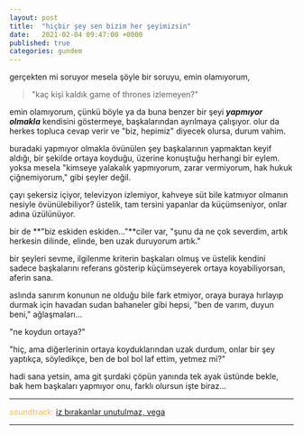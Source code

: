 ```yaml
---
layout: post
title:  "hiçbir şey sen bizim her şeyimizsin"
date:   2021-02-04 09:47:00 +0000
published: true
categories: gundem
---
```


gerçekten mi soruyor mesela şöyle bir soruyu, emin olamıyorum,

> "kaç kişi kaldık game of thrones izlemeyen?"

emin olamıyorum, çünkü böyle ya da buna benzer bir şeyi _**yapmıyor olmakla**_ kendisini göstermeye, başkalarından ayrılmaya çalışıyor. olur da herkes topluca cevap verir ve "biz, hepimiz" diyecek olursa, durum vahim.

buradaki yapmıyor olmakla övünülen şey başkalarının yapmaktan keyif aldığı, bir şekilde ortaya koyduğu, üzerine konuştuğu herhangi bir eylem. yoksa mesela "kimseye yalakalık yapmıyorum, zarar vermiyorum, hak hukuk çiğnemiyorum," gibi şeyler değil.

çayı şekersiz içiyor, televizyon izlemiyor, kahveye süt bile katmıyor olmanın nesiyle övünülebiliyor? üstelik, tam tersini yapanlar da küçümseniyor, onlar adına üzülünüyor.

bir de **"biz eskiden eskiden..."**ciler var, "şunu da ne çok severdim, artık herkesin dilinde, elinde, ben uzak duruyorum artık."

bir şeyleri sevme, ilgilenme kriterin başkaları olmuş ve üstelik kendini sadece başkalarını referans gösterip küçümseyerek ortaya koyabiliyorsan, aferin sana.

aslında sanırım konunun ne olduğu bile fark etmiyor, oraya buraya hırlayıp durmak için havadan sudan bahaneler gibi hepsi, "ben de varım, duyun beni," ağlaşmaları...

"ne koydun ortaya?"

"hiç, ama diğerlerinin ortaya koyduklarından uzak durdum, onlar bir şey yaptıkça, söyledikçe, ben de bol bol laf ettim, yetmez mi?"

hadi sana yetsin, ama git şurdaki çöpün yanında tek ayak üstünde bekle, bak hem başkaları yapmıyor onu, farklı olursun işte biraz...

---
<span style="color:#ffb84d">soundtrack:</span> [iz bırakanlar unutulmaz, vega](https://open.spotify.com/track/2D0sYzNUqUtw7aCWiDABU8?si=gCEvn_fURDeat8cGHdXfVQ)

---
